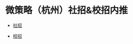 # 微策略（杭州）社招&校招内推
- [社招](https://github.com/AChaoZJU/MSTR-Internal-Recommended/blob/master/social-recruitment.md)

- [校招](https://github.com/AChaoZJU/MSTR-Internal-Recommended/blob/master/%E6%A0%A1%E6%8B%9B.md)

